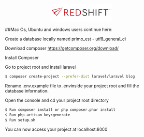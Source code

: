 <p align="center"><img src="https://github.com/sturzael/printstop-primo/blob/edev/redshift.png"></p>

##Mac Os, Ubuntu and windows users continue here:

Create a database locally named primo_est - utf8_general_ci

Download composer https://getcomposer.org/download/

Install Composer

Go to project root and install laravel

```sh
$ composer create-project --prefer-dist laravel/laravel blog
```

Rename .env.example file to .envinside your project root and fill the database information.

Open the console and cd your project root directory

```sh
$ Run composer install or php composer.phar install
$ Run php artisan key:generate
$ Run setup.sh
```
You can now access your project at localhost:8000
